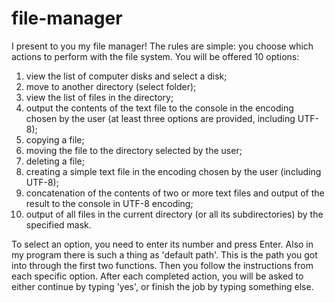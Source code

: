# file-manager
I present to you my file manager! The rules are simple: you choose which actions to perform with the file system. 
You will be offered 10 options: 
1. view the list of computer disks and select a disk;
2. move to another directory (select folder);
3. view the list of files in the directory;
4. output the contents of the text file to the console in
the encoding chosen by the user (at least three options are provided, including UTF-8);
5. copying a file;
6. moving the file to the directory selected by the user;
7. deleting a file;
8. creating a simple text file in the encoding chosen by the user (including UTF-8);
9. concatenation of the contents of two or more text files and output of the result to the console in UTF-8 encoding;
10. output of all files in the current directory (or all its subdirectories) by the specified mask.

To select an option, you need to enter its number and press Enter. 
Also in my program there is such a thing as 'default path'. This is the path you got into through the first two functions.
Then you follow the instructions from each specific option.
After each completed action, you will be asked to either continue by typing 'yes',
or finish the job by typing something else.

